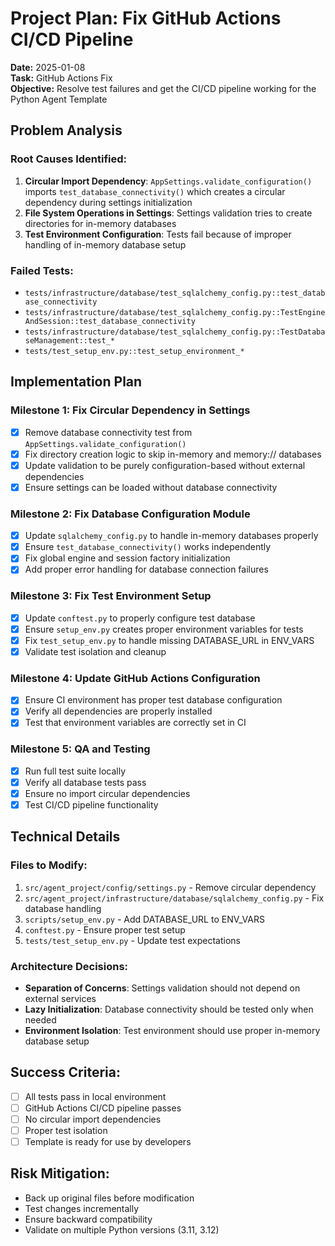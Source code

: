 # Project Plan: Fix GitHub Actions CI/CD Pipeline

**Date:** 2025-01-08  
**Task:** GitHub Actions Fix  
**Objective:** Resolve test failures and get the CI/CD pipeline working for the Python Agent Template

## Problem Analysis

### Root Causes Identified:
1. **Circular Import Dependency**: `AppSettings.validate_configuration()` imports `test_database_connectivity()` which creates a circular dependency during settings initialization
2. **File System Operations in Settings**: Settings validation tries to create directories for in-memory databases
3. **Test Environment Configuration**: Tests fail because of improper handling of in-memory database setup

### Failed Tests:
- `tests/infrastructure/database/test_sqlalchemy_config.py::test_database_connectivity`
- `tests/infrastructure/database/test_sqlalchemy_config.py::TestEngineAndSession::test_database_connectivity`
- `tests/infrastructure/database/test_sqlalchemy_config.py::TestDatabaseManagement::test_*`
- `tests/test_setup_env.py::test_setup_environment_*`

## Implementation Plan

### Milestone 1: Fix Circular Dependency in Settings
- [x] Remove database connectivity test from `AppSettings.validate_configuration()`
- [x] Fix directory creation logic to skip in-memory and memory:// databases
- [x] Update validation to be purely configuration-based without external dependencies
- [x] Ensure settings can be loaded without database connectivity

### Milestone 2: Fix Database Configuration Module
- [x] Update `sqlalchemy_config.py` to handle in-memory databases properly
- [x] Ensure `test_database_connectivity()` works independently
- [x] Fix global engine and session factory initialization
- [x] Add proper error handling for database connection failures

### Milestone 3: Fix Test Environment Setup
- [x] Update `conftest.py` to properly configure test database
- [x] Ensure `setup_env.py` creates proper environment variables for tests
- [x] Fix `test_setup_env.py` to handle missing DATABASE_URL in ENV_VARS
- [x] Validate test isolation and cleanup

### Milestone 4: Update GitHub Actions Configuration
- [x] Ensure CI environment has proper test database configuration
- [x] Verify all dependencies are properly installed
- [x] Test that environment variables are correctly set in CI

### Milestone 5: QA and Testing
- [x] Run full test suite locally
- [x] Verify all database tests pass
- [x] Ensure no import circular dependencies
- [x] Test CI/CD pipeline functionality

## Technical Details

### Files to Modify:
1. `src/agent_project/config/settings.py` - Remove circular dependency
2. `src/agent_project/infrastructure/database/sqlalchemy_config.py` - Fix database handling
3. `scripts/setup_env.py` - Add DATABASE_URL to ENV_VARS
4. `conftest.py` - Ensure proper test setup
5. `tests/test_setup_env.py` - Update test expectations

### Architecture Decisions:
- **Separation of Concerns**: Settings validation should not depend on external services
- **Lazy Initialization**: Database connectivity should be tested only when needed
- **Environment Isolation**: Test environment should use proper in-memory database setup

## Success Criteria:
- [ ] All tests pass in local environment
- [ ] GitHub Actions CI/CD pipeline passes
- [ ] No circular import dependencies
- [ ] Proper test isolation
- [ ] Template is ready for use by developers

## Risk Mitigation:
- Back up original files before modification
- Test changes incrementally
- Ensure backward compatibility
- Validate on multiple Python versions (3.11, 3.12)